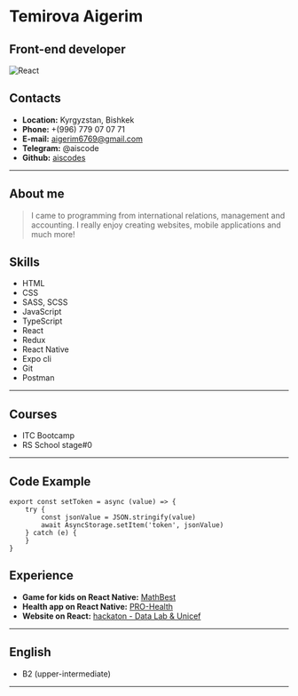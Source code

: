 # Temirova Aigerim

## Front-end developer

![React](https://miro.medium.com/max/2800/1*qaQYJcS48yV8oNJO8u8L5w.png)

## Contacts

* __Location:__ Kyrgyzstan, Bishkek
* __Phone:__  +(996) 779 07 07 71
* __E-mail:__ aigerim6769@gmail.com
* __Telegram:__ @aiscode
* __Github:__ [aiscodes](https://github.com/aiscode)

----

## About me

>I came to programming from international relations, management and accounting. I really enjoy creating websites, mobile applications and much more!




## Skills

* HTML
* CSS
* SASS, SCSS
* JavaScript
* TypeScript
* React
* Redux
* React Native 
* Expo cli
* Git
* Postman

----



## Courses

* ITC Bootcamp
* RS School stage#0

---

## Code Example

```
export const setToken = async (value) => {
    try {
        const jsonValue = JSON.stringify(value)
        await AsyncStorage.setItem('token', jsonValue)
    } catch (e) {
    }
}
```

## Experience

* __Game for kids on React Native:__ [MathBest](https://apps.apple.com/ca/app/mathbest/id1574724370)
* __Health app on React Native:__ [PRO-Health](https://apps.apple.com/kg/app/pro-health/id1597622772)
* __Website on React:__ [hackaton - Data Lab & Unicef](https://github.com/aiscodes/Hackaton-Unicef)

---

## English

* B2 (upper-intermediate)


---

